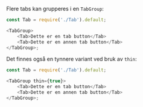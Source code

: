 Flere tabs kan grupperes i en `TabGroup`:

```js
const Tab = require('./Tab').default;

<TabGroup>
    <Tab>Dette er en tab button</Tab>
    <Tab>Dette er en annen tab button</Tab>
</TabGroup>;
```

Det finnes også en tynnere variant ved bruk av `thin`:

```js
const Tab = require('./Tab').default;

<TabGroup thin={true}>
    <Tab>Dette er en tab button</Tab>
    <Tab>Dette er en annen tab button</Tab>
</TabGroup>;
```
